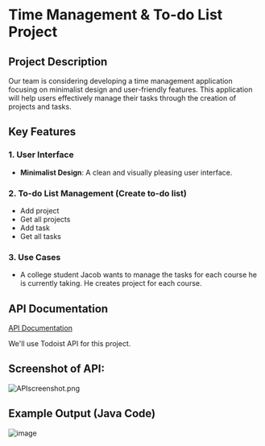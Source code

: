 # Time Management & To-do List Project

## Project Description
Our team is considering developing a time management application focusing on minimalist design and user-friendly features. This application will help users effectively manage their tasks through the creation of projects and tasks.

## Key Features

### 1. User Interface 
* **Minimalist Design**: A clean and visually pleasing user interface.

### 2. To-do List Management (Create to-do list)
* Add project
* Get all projects
* Add task
* Get all tasks

### 3. Use Cases
* A college student Jacob wants to manage the tasks for each course he is currently taking. He creates project for each course.



## API Documentation
[API Documentation](https://developer.todoist.com/rest/v2/#overview)

We'll use Todoist API for this project.

## Screenshot of API:
![APIscreenshot.png](APIscreenshot.png)



## Example Output (Java Code)
![image](https://github.com/ximing21/207-Group/assets/66059161/c2f7dd8b-3f7d-4eb4-8929-dd0edf754fb6)

